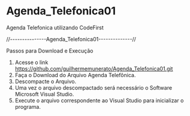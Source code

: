 # Agenda_Telefonica01
Agenda Telefonica utilizando CodeFirst


//---------------Agenda_Telefonica01--------------//

Passos para Download e Execução 

1.	Acesse o link https://github.com/guilhermemunerato/Agenda_Telefonica01.git 
2.	Faça o Download do Arquivo Agenda Telefônica.
3.	Descompacte o Arquivo.
4.	Uma vez o arquivo descompactado será necessário o Software Microsoft Visual Studio.
5.	Execute o arquivo correspondente ao Visual Studio para inicializar o programa.  

